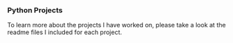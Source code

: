 ### Python Projects

To learn more about the projects I have worked on, please take a look at the readme files I included for each project.
